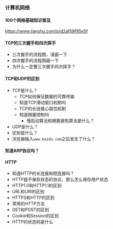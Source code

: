 ### 计算机网络

#### 100个网络基础知识普及

https://www.jianshu.com/p/d2af59f95e5f

#### TCP的三次握手和四次挥手

- 三次握手的流程图，请画一下
- 四次握手的流程图画一下
- 为什么一定要三次握手四次挥手？

#### TCP和UDP的区别

- TCP是什么？
  - TCP如何保证数据的可靠传输
  - 知道TCP滑动窗口机制吗
  - TCP的长连接心跳包机制
  - 知道拥塞控制吗
    - 慢启动算法和拥塞避免算法是什么？
- UDP是什么？
- 区别是什么？
- 浏览器输入`www.baidu.com`之后发生了什么？

#### 知道ARP协议吗？

#### HTTP

- 知道HTTP的长连接和短连接吗？
- HTTP是不保存状态的协议，那么怎么保存用户状态
- HTTP1.0和HTTP1.1的区别
- URL和URI的区别
- HTTPS和HTTP的区别
- 常用的HTTP方法
- GET和POST的区别
- Cookie和Session的区别
- HTTP的状态码是什么


